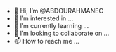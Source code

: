 - 👋 Hi, I’m @ABDOURAHMANEC
- 👀 I’m interested in ...
- 🌱 I’m currently learning ...
- 💞️ I’m looking to collaborate on ...
- 📫 How to reach me ...

<!---
ABDOURAHMANEC/ABDOURAHMANEC is a ✨ special ✨ repository because its `README.md` (this file) appears on your GitHub profile.
You can click the Preview link to take a look at your changes.
--->
